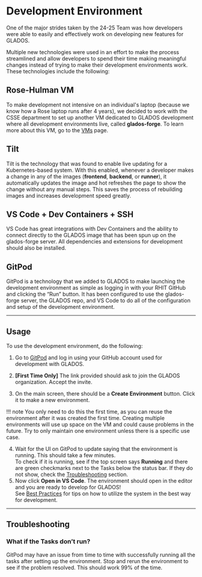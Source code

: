 # Development Environment

One of the major strides taken by the 24-25 Team was how developers were able to easily and effectively work on developing new features for GLADOS.

Multiple new technologies were used in an effort to make the process streamlined and allow developers to spend their time making meaningful changes instead of trying to make their development environments work. These technologies include the following:

## Rose-Hulman VM

To make development not intensive on an individual's laptop (because we know how a Rose laptop runs after 4 years), we decided to work with the CSSE department to set up another VM dedicated to GLADOS development where all development environments live, called **glados-forge**. To learn more about this VM, go to the [VMs](../infrastructure/vms.md) page.

## Tilt

Tilt is the technology that was found to enable live updating for a Kubernetes-based system. With this enabled, whenever a developer makes a change in any of the images (**frontend**, **backend**, or **runner**), it automatically updates the image and hot refreshes the page to show the change without any manual steps. This saves the process of rebuilding images and increases development speed greatly.

## VS Code + Dev Containers + SSH

VS Code has great integrations with Dev Containers and the ability to connect directly to the GLADOS image that has been spun up on the glados-forge server. All dependencies and extensions for development should also be installed.

## GitPod

GitPod is a technology that we added to GLADOS to make launching the development environment as simple as logging in with your RHIT GitHub and clicking the “Run” button. It has been configured to use the glados-forge server, the GLADOS repo, and VS Code to do all of the configuration and setup of the development environment.

---

## Usage

To use the development environment, do the following:

1. Go to [GitPod](https://gitpod.io/) and log in using your GitHub account used for development with GLADOS.

2. **[First Time Only]** The link provided should ask to join the GLADOS organization. Accept the invite.

3. On the main screen, there should be a **Create Environment** button. Click it to make a new environment.  

!!! note
    You only need to do this the first time, as you can reuse the environment after it was created the first time. Creating multiple environments will use up space on the VM and could cause problems in the future. Try to only maintain one environment unless there is a specific use case.

4. Wait for the UI on GitPod to update saying that the environment is running. This should take a few minutes.  
   To check if it is running, see if the top screen says **Running** and there are green checkmarks next to the Tasks below the status bar. If they do not show, check the [Troubleshooting](#troubleshooting) section.
5. Now click **Open in VS Code**. The environment should open in the editor and you are ready to develop for GLADOS!  
   See [Best Practices](../best_practices.md) for tips on how to utilize the system in the best way for development.

---

## Troubleshooting

### What if the Tasks don’t run?

GitPod may have an issue from time to time with successfully running all the tasks after setting up the environment. Stop and rerun the environment to see if the problem resolved. This should work 99% of the time.